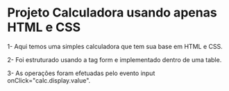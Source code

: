 # Projeto Calculadora usando apenas HTML e CSS

1- Aqui temos uma simples calculadora que tem sua base em HTML e CSS.

2- Foi estruturado usando a tag form e implementado dentro de uma table.

3- As operações foram efetuadas pelo evento input onClick="calc.display.value".
